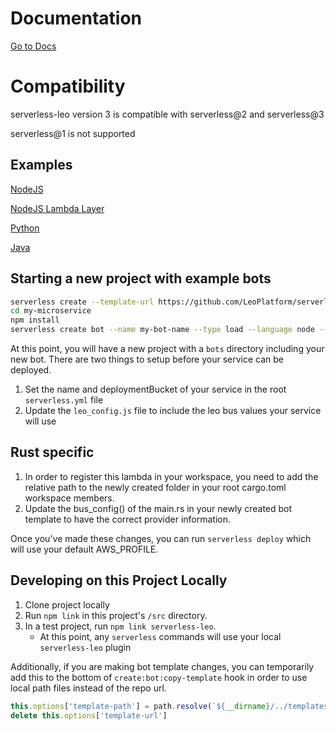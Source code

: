 # Documentation

[Go to Docs](https://github.com/LeoPlatform/serverless-leo/tree/master/src#serverless-leo)

# Compatibility
  serverless-leo version 3 is compatible with serverless@2 and serverless@3

  serverless@1 is not supported

## Examples
[NodeJS](https://github.com/LeoPlatform/serverless-leo/tree/master/examples/nodejs)

[NodeJS Lambda Layer](https://github.com/LeoPlatform/serverless-leo/tree/master/examples/nodejs-lambda-layer)

[Python](https://github.com/LeoPlatform/serverless-leo/tree/master/examples/python)

[Java](https://github.com/LeoPlatform/serverless-leo/tree/master/examples/java-quickstart)

## Starting a new project with example bots
```bash
serverless create --template-url https://github.com/LeoPlatform/serverless-leo/tree/master/templates/microservice -p my-microservice
cd my-microservice
npm install
serverless create bot --name my-bot-name --type load --language node --destination my-write-queue
```

At this point, you will have a new project with a `bots` directory including your new bot. There are two things to setup before your service can be deployed.
1. Set the name and deploymentBucket of your service in the root `serverless.yml` file
2. Update the `leo_config.js` file to include the leo bus values your service will use

## Rust specific
1. In order to register this lambda in your workspace, you need to add the relative path to the newly created folder in your root cargo.toml workspace members.
2. Update the bus_config() of the main.rs in your newly created bot template to have the correct provider information.

Once you've made these changes, you can run `serverless deploy` which will use your default AWS_PROFILE.

## Developing on this Project Locally
1. Clone project locally
2. Run `npm link` in this project's `/src` directory.
3. In a test project, run `npm link serverless-leo`.
    - At this point, any `serverless` commands will use your local `serverless-leo` plugin

Additionally, if you are making bot template changes, you can temporarily add this to the bottom of `create:bot:copy-template` hook in order to use local path files instead of the repo url.
```js
this.options['template-path'] = path.resolve(`${__dirname}/../templates/bot/${language}/${type}`)
delete this.options['template-url']
```
